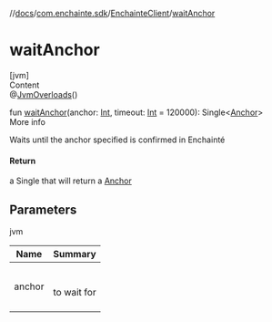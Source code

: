 //[docs](../../index.md)/[com.enchainte.sdk](../index.md)/[EnchainteClient](index.md)/[waitAnchor](wait-anchor.md)



# waitAnchor  
[jvm]  
Content  
@[JvmOverloads](https://kotlinlang.org/api/latest/jvm/stdlib/kotlin.jvm/-jvm-overloads/index.html)()  
  
fun [waitAnchor](wait-anchor.md)(anchor: [Int](https://kotlinlang.org/api/latest/jvm/stdlib/kotlin/-int/index.html), timeout: [Int](https://kotlinlang.org/api/latest/jvm/stdlib/kotlin/-int/index.html) = 120000): Single<[Anchor](../../com.enchainte.sdk.anchor.entity/-anchor/index.md)>  
More info  


Waits until the anchor specified is confirmed in Enchainté



#### Return  


a Single that will return a [Anchor](../../com.enchainte.sdk.anchor.entity/-anchor/index.md)



## Parameters  
  
jvm  
  
|  Name|  Summary| 
|---|---|
| <a name="com.enchainte.sdk/EnchainteClient/waitAnchor/#kotlin.Int#kotlin.Int/PointingToDeclaration/"></a>anchor| <a name="com.enchainte.sdk/EnchainteClient/waitAnchor/#kotlin.Int#kotlin.Int/PointingToDeclaration/"></a><br><br>to wait for<br><br>
  
  



